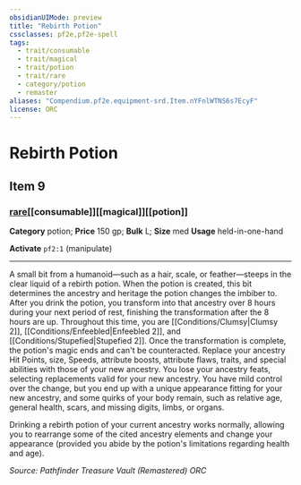 ```yaml
---
obsidianUIMode: preview
title: "Rebirth Potion"
cssclasses: pf2e,pf2e-spell
tags:
  - trait/consumable
  - trait/magical
  - trait/potion
  - trait/rare
  - category/potion
  - remaster
aliases: "Compendium.pf2e.equipment-srd.Item.nYFnlWTNS6s7EcyF"
license: ORC
---
```

# Rebirth Potion
## Item 9
### [rare](rare "Rare Rarity Trait")[[consumable]][[magical]][[potion]]

**Category** potion; 
**Price** 150 gp; 
**Bulk** L; **Size** med
**Usage** held-in-one-hand

**Activate** `pf2:1` (manipulate)

* * *

A small bit from a humanoid—such as a hair, scale, or feather—steeps in the clear liquid of a rebirth potion. When the potion is created, this bit determines the ancestry and heritage the potion changes the imbiber to. After you drink the potion, you transform into that ancestry over 8 hours during your next period of rest, finishing the transformation after the 8 hours are up. Throughout this time, you are [[Conditions/Clumsy|Clumsy 2]], [[Conditions/Enfeebled|Enfeebled 2]], and [[Conditions/Stupefied|Stupefied 2]]. Once the transformation is complete, the potion's magic ends and can't be counteracted. Replace your ancestry Hit Points, size, Speeds, attribute boosts, attribute flaws, traits, and special abilities with those of your new ancestry. You lose your ancestry feats, selecting replacements valid for your new ancestry. You have mild control over the change, but you end up with a unique appearance fitting for your new ancestry, and some quirks of your body remain, such as relative age, general health, scars, and missing digits, limbs, or organs.

Drinking a rebirth potion of your current ancestry works normally, allowing you to rearrange some of the cited ancestry elements and change your appearance (provided you abide by the potion's limitations regarding health and age).

*Source: Pathfinder Treasure Vault (Remastered)*
*ORC*
